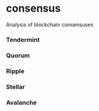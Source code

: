 # consensus
Analysis of blockchain consensuses

### Tendermint

### Quorum

### Ripple

### Stellar

### Avalanche

